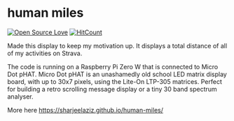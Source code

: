 # human miles
[![Open Source Love](https://badges.frapsoft.com/os/v2/open-source.png?v=103)](https://github.com/ellerbrock/open-source-badges/)
[![HitCount](http://hits.dwyl.io/sharjeelaziz/human-miles.svg)](http://hits.dwyl.io/sharjeelaziz/human-miles)

Made this display to keep my motivation up. It displays a total distance of all of my activities on Strava.

The code is running on a Raspberry Pi Zero W that is connected to Micro Dot pHAT. Micro Dot pHAT is an unashamedly old school LED matrix display board, with up to 30x7 pixels, using the Lite-On LTP-305 matrices. Perfect for building a retro scrolling message display or a tiny 30 band spectrum analyser.

More here https://sharjeelaziz.github.io/human-miles/
